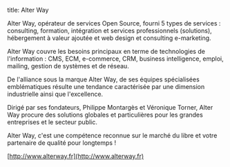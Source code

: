 title: Alter Way

Alter Way, opérateur de services Open Source, fourni 5 types de services : consulting, formation, intégration et services professionnels (solutions), hébergement à valeur ajoutée et web design et consulting e-marketing.

Alter Way couvre les besoins principaux en terme de technologies de l'information : CMS, ECM, e-commerce, CRM, business intelligence, emploi, mailing, gestion de systèmes et de réseau.

De l'alliance sous la marque Alter Way, de ses équipes spécialisées emblématiques résulte une tendance caractérisée par une dimension industrielle ainsi que l'excellence.

Dirigé par ses fondateurs, Philippe Montargès et Véronique Torner, Alter Way procure des solutions globales et particulières pour les grandes entreprises et le secteur public.

Alter Way, c'est une compétence reconnue sur le marché du libre et votre partenaire de qualité pour longtemps !

[http://www.alterway.fr](http://www.alterway.fr)
